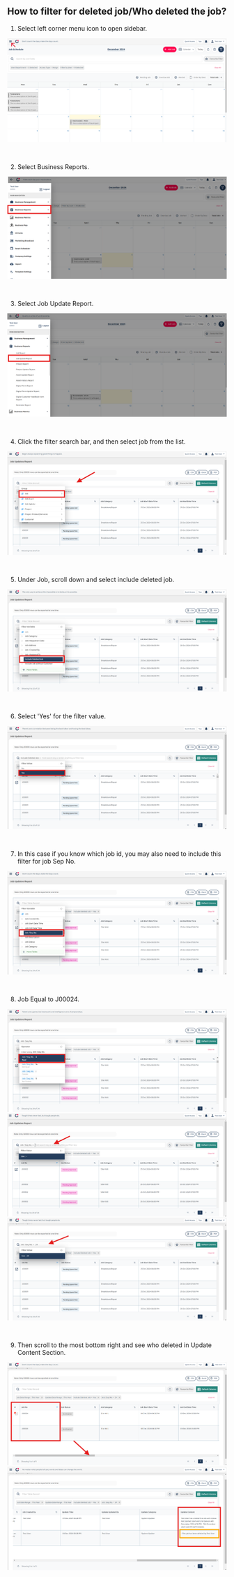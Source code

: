 ## How to filter for deleted job/Who deleted the job?

1) Select left corner menu icon to open sidebar. <br>
<p align="center">
         <img src="img2/Filter_Deleted_Job_Step_1.png" alt="How to filter for deleted job/Who deleted the job?">
</p><br>

2) Select Business Reports. <br>
<p align="center">
         <img src="img2/Filter_Deleted_Job_Step_2.png" alt="How to filter for deleted job/Who deleted the job?">
</p><br>

3) Select Job Update Report. <br>
<p align="center">
         <img src="img2/Filter_Deleted_Job_Step_3.png" alt="How to filter for deleted job/Who deleted the job?">
</p><br>

4) Click the filter search bar, and then select job from the list. <br>
<p align="center">
         <img src="img2/Filter_Deleted_Job_Step_4.png" alt="How to filter for deleted job/Who deleted the job?">
</p><br>

5) Under Job, scroll down and select include deleted job. <br>
<p align="center">
         <img src="img2/Filter_Deleted_Job_Step_5.png" alt="How to filter for deleted job/Who deleted the job?">
</p><br>

6) Select 'Yes' for the filter value. <br>
<p align="center">
         <img src="img2/Filter_Deleted_Job_Step_6.png" alt="How to filter for deleted job/Who deleted the job?">
</p><br>

7) In this case if you know which job id, you may also need to include this filter for job Sep No. <br>
<p align="center">
         <img src="img2/Filter_Deleted_Job_Step_7.png" alt="How to filter for deleted job/Who deleted the job?">
</p><br>

8) Job Equal to J00024. <br>
<p align="center">
         <img src="img2/Filter_Deleted_Job_Step_8.png" alt="How to filter for deleted job/Who deleted the job?">
         <img src="img2/Filter_Deleted_Job_Step_9.png" alt="How to filter for deleted job/Who deleted the job?">
         <img src="img2/Filter_Deleted_Job_Step_10.png" alt="How to filter for deleted job/Who deleted the job?">
</p><br>

9) Then scroll to the most bottom right and see who deleted in Update Content Section. <br>
<p align="center">
         <img src="img2/Filter_Deleted_Job_Step_11.png" alt="How to filter for deleted job/Who deleted the job?">
         <img src="img2/Filter_Deleted_Job_Step_12.png" alt="How to filter for deleted job/Who deleted the job?">
</p><br>
